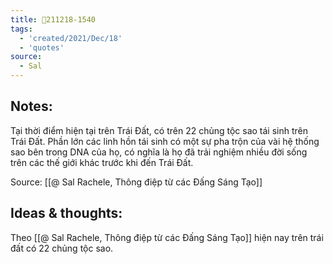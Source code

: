 ```yaml
---
title: 💬211218-1540
tags:
  - 'created/2021/Dec/18'
  - 'quotes'
source:
  - Sal
---
```


## Notes:
Tại thời điểm hiện tại trên Trái Đất, có trên 22 chủng tộc sao tái sinh trên Trái Đất. Phần lớn các linh hồn tái sinh có một sự pha trộn của vài hệ thống sao bên trong DNA của họ, có nghĩa là họ đã trải nghiệm nhiều đời sống trên các thế giới khác trước khi đến Trái Đất.

Source: [[@ Sal Rachele, Thông điệp từ các Đấng Sáng Tạo]]

## Ideas & thoughts:
Theo [[@ Sal Rachele, Thông điệp từ các Đấng Sáng Tạo]] hiện nay trên trái đất có 22 chủng tộc sao.